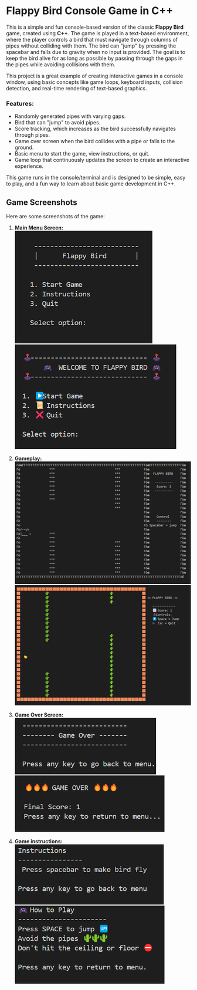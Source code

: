 # Flappy Bird Console Game in C++

This is a simple and fun console-based version of the classic **Flappy Bird** game, created using **C++**. The game is played in a text-based environment, where the player controls a bird that must navigate through columns of pipes without colliding with them. The bird can "jump" by pressing the spacebar and falls due to gravity when no input is provided. The goal is to keep the bird alive for as long as possible by passing through the gaps in the pipes while avoiding collisions with them.

This project is a great example of creating interactive games in a console window, using basic concepts like game loops, keyboard inputs, collision detection, and real-time rendering of text-based graphics.

### Features:
- Randomly generated pipes with varying gaps.
- Bird that can "jump" to avoid pipes.
- Score tracking, which increases as the bird successfully navigates through pipes.
- Game over screen when the bird collides with a pipe or falls to the ground.
- Basic menu to start the game, view instructions, or quit.
- Game loop that continuously updates the screen to create an interactive experience.

This game runs in the console/terminal and is designed to be simple, easy to play, and a fun way to learn about basic game development in C++.
## Game Screenshots

Here are some screenshots of the game:

1. **Main Menu Screen:**
   ![Main Menu](screenshots/gamestart.png)
      ![Main Menu](screenshots/uistartscreen.png)


2. **Gameplay:**
   ![Gameplay](screenshots/gameplayarea.png)
      ![Gameplay](screenshots/uigameboard.png)

3. **Game Over Screen:**
   ![Game Over](screenshots/gameover.png)
    ![Game Over](screenshots/uigameover.png)
4. **Game instructions:**
      ![Game instruction](screenshots/gameinstruction.png)
   ![Game instruction](screenshots/uiinstruction.png)




